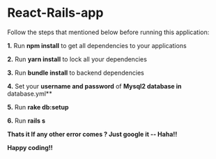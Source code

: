 # React-Rails-app

Follow the steps that mentioned below before running this application:

 **1.** Run **npm install** to get all dependencies to your applications

 **2.** Run **yarn install** to lock all your dependencies

 **3.** Run **bundle install** to backend dependencies

 **4.** Set your **username and password** of **Mysql2 database in** database.yml**

 **5.** Run **rake db:setup**

 **6.** Run **rails s**

 **Thats it If any other error comes ? Just google it -- Haha!!**

**Happy coding!!**
